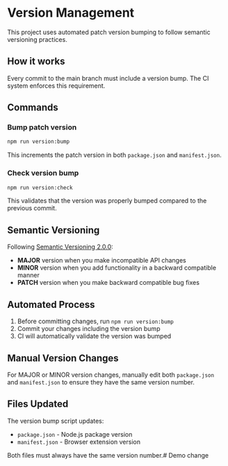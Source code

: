 # Version Management

This project uses automated patch version bumping to follow semantic versioning practices.

## How it works

Every commit to the main branch must include a version bump. The CI system enforces this requirement.

## Commands

### Bump patch version
```bash
npm run version:bump
```
This increments the patch version in both `package.json` and `manifest.json`.

### Check version bump
```bash
npm run version:check
```
This validates that the version was properly bumped compared to the previous commit.

## Semantic Versioning

Following [Semantic Versioning 2.0.0](https://semver.org/):

- **MAJOR** version when you make incompatible API changes
- **MINOR** version when you add functionality in a backward compatible manner  
- **PATCH** version when you make backward compatible bug fixes

## Automated Process

1. Before committing changes, run `npm run version:bump`
2. Commit your changes including the version bump
3. CI will automatically validate the version was bumped

## Manual Version Changes

For MAJOR or MINOR version changes, manually edit both `package.json` and `manifest.json` to ensure they have the same version number.

## Files Updated

The version bump script updates:
- `package.json` - Node.js package version
- `manifest.json` - Browser extension version

Both files must always have the same version number.# Demo change
